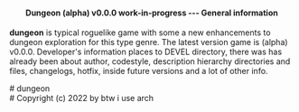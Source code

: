 #### <center>Dungeon (alpha) v0.0.0 work-in-progress --- General information</center>

**dungeon** is typical roguelike game with some a new enhancements to dungeon exploration for this type genre. The latest version game is (alpha) v0.0.0. Developer's information places to DEVEL directory, there was has already been about author, codestyle, description hierarchy directories and files, changelogs, hotfix, inside future versions and a lot of other info.

\# dungeon    
\# Copyright (c) 2022 by btw i use arch